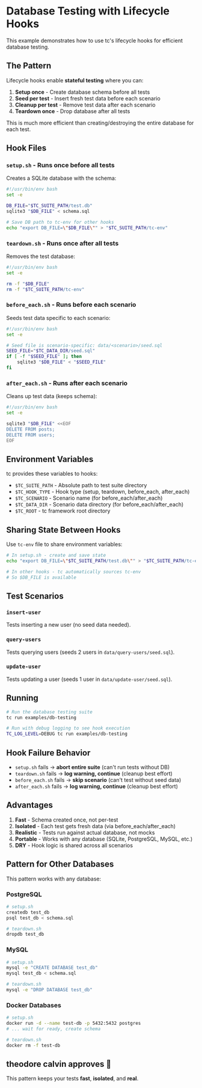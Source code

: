 # Database Testing with Lifecycle Hooks

This example demonstrates how to use tc's lifecycle hooks for efficient database testing.

## The Pattern

Lifecycle hooks enable **stateful testing** where you can:

1. **Setup once** - Create database schema before all tests
2. **Seed per test** - Insert fresh test data before each scenario
3. **Cleanup per test** - Remove test data after each scenario
4. **Teardown once** - Drop database after all tests

This is much more efficient than creating/destroying the entire database for each test.

## Hook Files

### `setup.sh` - Runs once before all tests

Creates a SQLite database with the schema:

```bash
#!/usr/bin/env bash
set -e

DB_FILE="$TC_SUITE_PATH/test.db"
sqlite3 "$DB_FILE" < schema.sql

# Save DB path to tc-env for other hooks
echo "export DB_FILE=\"$DB_FILE\"" > "$TC_SUITE_PATH/tc-env"
```

### `teardown.sh` - Runs once after all tests

Removes the test database:

```bash
#!/usr/bin/env bash
set -e

rm -f "$DB_FILE"
rm -f "$TC_SUITE_PATH/tc-env"
```

### `before_each.sh` - Runs before each scenario

Seeds test data specific to each scenario:

```bash
#!/usr/bin/env bash
set -e

# Seed file is scenario-specific: data/<scenario>/seed.sql
SEED_FILE="$TC_DATA_DIR/seed.sql"
if [ -f "$SEED_FILE" ]; then
    sqlite3 "$DB_FILE" < "$SEED_FILE"
fi
```

### `after_each.sh` - Runs after each scenario

Cleans up test data (keeps schema):

```bash
#!/usr/bin/env bash
set -e

sqlite3 "$DB_FILE" <<EOF
DELETE FROM posts;
DELETE FROM users;
EOF
```

## Environment Variables

tc provides these variables to hooks:

- `$TC_SUITE_PATH` - Absolute path to test suite directory
- `$TC_HOOK_TYPE` - Hook type (setup, teardown, before_each, after_each)
- `$TC_SCENARIO` - Scenario name (for before_each/after_each)
- `$TC_DATA_DIR` - Scenario data directory (for before_each/after_each)
- `$TC_ROOT` - tc framework root directory

## Sharing State Between Hooks

Use `tc-env` file to share environment variables:

```bash
# In setup.sh - create and save state
echo "export DB_FILE=\"$TC_SUITE_PATH/test.db\"" > "$TC_SUITE_PATH/tc-env"

# In other hooks - tc automatically sources tc-env
# So $DB_FILE is available
```

## Test Scenarios

### `insert-user`
Tests inserting a new user (no seed data needed).

### `query-users`
Tests querying users (seeds 2 users in `data/query-users/seed.sql`).

### `update-user`
Tests updating a user (seeds 1 user in `data/update-user/seed.sql`).

## Running

```bash
# Run the database testing suite
tc run examples/db-testing

# Run with debug logging to see hook execution
TC_LOG_LEVEL=DEBUG tc run examples/db-testing
```

## Hook Failure Behavior

- `setup.sh` fails → **abort entire suite** (can't run tests without DB)
- `teardown.sh` fails → **log warning, continue** (cleanup best effort)
- `before_each.sh` fails → **skip scenario** (can't test without seed data)
- `after_each.sh` fails → **log warning, continue** (cleanup best effort)

## Advantages

1. **Fast** - Schema created once, not per-test
2. **Isolated** - Each test gets fresh data (via before_each/after_each)
3. **Realistic** - Tests run against actual database, not mocks
4. **Portable** - Works with any database (SQLite, PostgreSQL, MySQL, etc.)
5. **DRY** - Hook logic is shared across all scenarios

## Pattern for Other Databases

This pattern works with any database:

### PostgreSQL

```bash
# setup.sh
createdb test_db
psql test_db < schema.sql

# teardown.sh
dropdb test_db
```

### MySQL

```bash
# setup.sh
mysql -e "CREATE DATABASE test_db"
mysql test_db < schema.sql

# teardown.sh
mysql -e "DROP DATABASE test_db"
```

### Docker Databases

```bash
# setup.sh
docker run -d --name test-db -p 5432:5432 postgres
# ... wait for ready, create schema

# teardown.sh
docker rm -f test-db
```

## theodore calvin approves 🚁

This pattern keeps your tests **fast**, **isolated**, and **real**.

